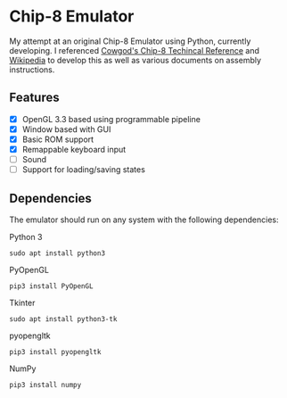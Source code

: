 # Chip-8 Emulator

My attempt at an original Chip-8 Emulator using Python, currently developing. I referenced [Cowgod's Chip-8 Techincal Reference](http://devernay.free.fr/hacks/chip8/C8TECH10.HTM) and [Wikipedia](https://en.wikipedia.org/wiki/CHIP-8) to develop this as well as various documents on assembly instructions.

## Features

 - [x] OpenGL 3.3 based using programmable pipeline
 - [x] Window based with GUI
 - [x] Basic ROM support
 - [x] Remappable keyboard input
 - [ ] Sound
 - [ ] Support for loading/saving states
## Dependencies

The emulator should run on any system with the following dependencies:

Python 3

    sudo apt install python3

PyOpenGL

    pip3 install PyOpenGL
   
Tkinter

    sudo apt install python3-tk

pyopengltk

    pip3 install pyopengltk

NumPy

    pip3 install numpy
<!--stackedit_data:
eyJoaXN0b3J5IjpbLTUzODIzMjM0OSwtMTY5MTU1NzUwXX0=
-->